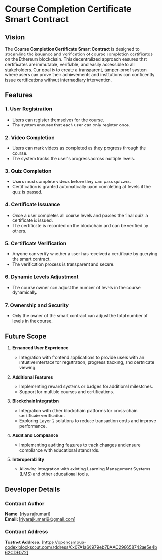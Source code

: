 # Course Completion Certificate Smart Contract

## Vision

The **Course Completion Certificate Smart Contract** is designed to streamline the issuance and verification of course completion certificates on the Ethereum blockchain. This decentralized approach ensures that certificates are immutable, verifiable, and easily accessible to all stakeholders. Our goal is to create a transparent, tamper-proof system where users can prove their achievements and institutions can confidently issue certifications without intermediary intervention.

## Features

### 1. **User Registration**
   - Users can register themselves for the course.
   - The system ensures that each user can only register once.

### 2. **Video Completion**
   - Users can mark videos as completed as they progress through the course.
   - The system tracks the user's progress across multiple levels.

### 3. **Quiz Completion**
   - Users must complete videos before they can pass quizzes.
   - Certification is granted automatically upon completing all levels if the quiz is passed.

### 4. **Certificate Issuance**
   - Once a user completes all course levels and passes the final quiz, a certificate is issued.
   - The certificate is recorded on the blockchain and can be verified by others.

### 5. **Certificate Verification**
   - Anyone can verify whether a user has received a certificate by querying the smart contract.
   - The verification process is transparent and secure.

### 6. **Dynamic Levels Adjustment**
   - The course owner can adjust the number of levels in the course dynamically.

### 7. **Ownership and Security**
   - Only the owner of the smart contract can adjust the total number of levels in the course.

## Future Scope

1. **Enhanced User Experience**
   - Integration with frontend applications to provide users with an intuitive interface for registration, progress tracking, and certificate viewing.

2. **Additional Features**
   - Implementing reward systems or badges for additional milestones.
   - Support for multiple courses and certifications.

3. **Blockchain Integration**
   - Integration with other blockchain platforms for cross-chain certificate verification.
   - Exploring Layer 2 solutions to reduce transaction costs and improve performance.

4. **Audit and Compliance**
   - Implementing auditing features to track changes and ensure compliance with educational standards.

5. **Interoperability**
   - Allowing integration with existing Learning Management Systems (LMS) and other educational tools.

## Developer Details

### Contract Author
**Name:** [riya rajkumari]  
**Email:** [riyarajkumari9@gmail.com]  


### Contract Address
**Testnet Address:** [https://opencampus-codex.blockscout.com/address/0x07A1a60979eb7DAAC298658742ae5e4b62CDE072]  


